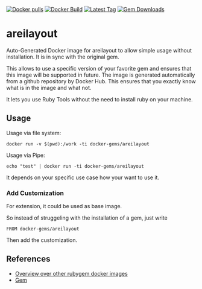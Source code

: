 [![Docker pulls](https://img.shields.io/docker/pulls/rubygem/areilayout.svg)](https://hub.docker.com/r/rubygem/areilayout/)
[![Docker Build](https://img.shields.io/docker/automated/rubygem/areilayout.svg)](https://hub.docker.com/r/rubygem/areilayout/)
[![Latest Tag](https://img.shields.io/github/tag/docker-rubygem/areilayout.svg)](https://hub.docker.com/r/rubygem/areilayout/)
[![Gem Downloads](https://img.shields.io/gem/dt/areilayout.svg)](https://rubygems.org/gems/areilayout/)
# areilayout

Auto-Generated Docker image for areilayout to allow simple usage without installation.
It is in sync with the original gem.

This allows to use a specific version of your favorite gem and ensures that this image will be supported in future.
The image is generated automatically from a github repository by Docker Hub.
This ensures that you exactly know what is in the image and what not.

It lets you use Ruby Tools without the need to install ruby on your machine.

## Usage

Usage via file system:

`docker run -v $(pwd):/work -ti docker-gems/areilayout`

Usage via Pipe:

`echo "test" | docker run -ti docker-gems/areilayout`

It depends on your specific use case how your want to use it.

### Add Customization

For extension, it could be used as base image.

So instead of struggeling with the installation of a gem, just write

`FROM docker-gems/areilayout`

Then add the customization.

## References

 - [Overview over other rubygem docker images](https://github.com/thinkbot/docker-rubygem)
 - [Gem](https://rubygems.org/gems/areilayout/)
